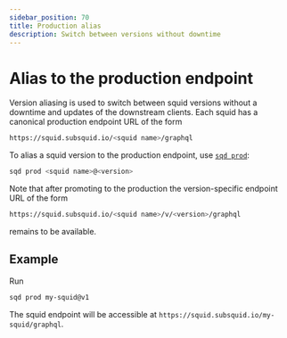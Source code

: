 ```yaml
---
sidebar_position: 70
title: Production alias
description: Switch between versions without downtime
---
```


# Alias to the production endpoint

Version aliasing is used to switch between squid versions without a downtime and updates of the downstream clients. 
Each squid has a canonical production endpoint URL of the form
```bash
https://squid.subsquid.io/<squid name>/graphql
```

To alias a squid version to the production endpoint, use [`sqd prod`](/arrowsquid-docs-v0/squid-cli/prod):
```bash
sqd prod <squid name>@<version>
```

Note that after promoting to the production the version-specific endpoint URL of the form
```bash
https://squid.subsquid.io/<squid name>/v/<version>/graphql
```
remains to be available.


## Example

Run
```bash
sqd prod my-squid@v1
```

The squid endpoint will be accessible at `https://squid.subsquid.io/my-squid/graphql`.

